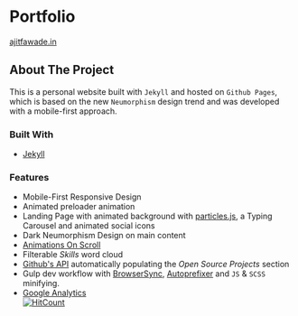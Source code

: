 # Portfolio <!-- omit in toc -->

[ajitfawade.in](https://ajitfawade.in/)


## About The Project

This is a personal website built with `Jekyll` and hosted on `Github Pages`, which is based on the new `Neumorphism` design trend and was developed with a mobile-first approach.

### Built With

* [Jekyll](https://jekyllrb.com/)

### Features

* Mobile-First Responsive Design
* Animated preloader animation
* Landing Page with animated background with [particles.js](https://vincentgarreau.com/particles.js/), a Typing Carousel and animated social icons
* Dark Neumorphism Design on main content
* [Animations On Scroll](https://michalsnik.github.io/aos/)
* Filterable *Skills* word cloud
* [Github's API](https://developer.github.com/v3/) automatically populating the *Open Source Projects* section
* Gulp dev workflow with [BrowserSync](https://browsersync.io/), [Autoprefixer](https://autoprefixer.github.io/) and `JS` & `SCSS` minifying.
* [Google Analytics](https://analytics.google.com/)\
[![HitCount](http://hits.dwyl.com/ajitfawade/ajitfawadegithubio.svg)](http://hits.dwyl.com/ajitfawade/ajitfawadegithubio)

